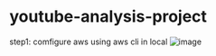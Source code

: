 # youtube-analysis-project

step1: comfigure aws using aws cli in local
![image](https://user-images.githubusercontent.com/66850958/225161817-7959e5f4-ad16-47b8-beb8-67566f1f3157.png)
